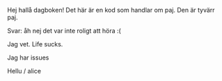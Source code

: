 Hej hallå dagboken! 
Det här är en kod som handlar om paj. Den är tyvärr paj. 

Svar: åh nej det var inte roligt att höra :( 

Jag vet. Life sucks.

Jag har issues

Hellu / alice
